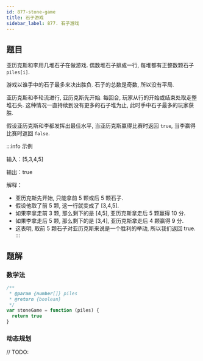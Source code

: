 ```yaml
---
id: 877-stone-game
title: 石子游戏
sidebar_label: 877. 石子游戏
---
```


## 题目

亚历克斯和李用几堆石子在做游戏. 偶数堆石子排成一行, 每堆都有正整数颗石子 `piles[i]`.

游戏以谁手中的石子最多来决出胜负. 石子的总数是奇数, 所以没有平局.

亚历克斯和李轮流进行, 亚历克斯先开始. 每回合, 玩家从行的开始或结束处取走整堆石头. 这种情况一直持续到没有更多的石子堆为止, 此时手中石子最多的玩家获胜.

假设亚历克斯和李都发挥出最佳水平, 当亚历克斯赢得比赛时返回 `true`, 当李赢得比赛时返回 `false`.

:::info 示例

输入：[5,3,4,5]

输出：true

解释：

- 亚历克斯先开始, 只能拿前 5 颗或后 5 颗石子.
- 假设他取了前 5 颗, 这一行就变成了 [3,4,5].
- 如果李拿走前 3 颗, 那么剩下的是 [4,5], 亚历克斯拿走后 5 颗赢得 10 分.
- 如果李拿走后 5 颗, 那么剩下的是 [3,4], 亚历克斯拿走后 4 颗赢得 9 分.
- 这表明, 取前 5 颗石子对亚历克斯来说是一个胜利的举动, 所以我们返回 true.
  :::

## 题解

### 数学法

```ts
/**
 * @param {number[]} piles
 * @return {boolean}
 */
var stoneGame = function (piles) {
  return true
}
```

### 动态规划

// TODO:
